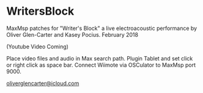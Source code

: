 # WritersBlock
MaxMsp patches for "Writer's Block" a live electroacoustic performance by Oliver Glen-Carter and Kasey Pocius. February 2018

(Youtube Video Coming)

Place video files and audio in Max search path.
Plugin Tablet and set click or right click as space bar.
Connect Wiimote via OSCulator to MaxMsp port 9000.

oliverglencarter@icloud.com
